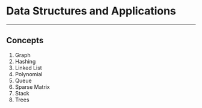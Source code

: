 # Data Structures and Applications
---
Concepts 
---
1) Graph
2) Hashing
3) Linked List 
4) Polynomial
5) Queue 
6) Sparse Matrix 
7) Stack
8) Trees
